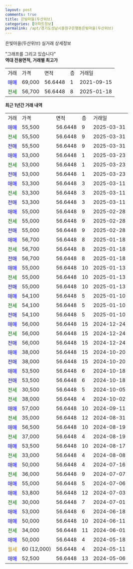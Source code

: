 ```yaml
---
layout: post
comments: true
title: 은빛마을(두산위브)
categories: [아파트정보]
permalink: /apt/경기도성남시중원구은행동은빛마을(두산위브)
---
```


은빛마을(두산위브) 실거래 상세정보

<script type="text/javascript">
  google.charts.load('current', {'packages':['line', 'corechart']});
  google.charts.setOnLoadCallback(drawChart);

  function drawChart() {
    var data = new google.visualization.DataTable();
    data.addColumn('date', '거래일');
    data.addColumn('number', "매매");
    data.addColumn('number', "전세");
    data.addColumn('number', "전매");

    data.addRows([[new Date(Date.parse("2025-03-31")), 55500, null, null], [new Date(Date.parse("2025-03-31")), null, 55500, null], [new Date(Date.parse("2025-03-31")), null, null, 55500], [new Date(Date.parse("2025-03-23")), 53000, null, null], [new Date(Date.parse("2025-03-23")), null, 53000, null], [new Date(Date.parse("2025-03-23")), null, null, 53000], [new Date(Date.parse("2025-03-11")), 53300, null, null], [new Date(Date.parse("2025-03-11")), null, 53300, null], [new Date(Date.parse("2025-03-11")), null, null, 53300], [new Date(Date.parse("2025-02-28")), 55000, null, null], [new Date(Date.parse("2025-02-28")), null, 55000, null], [new Date(Date.parse("2025-02-28")), null, null, 55000], [new Date(Date.parse("2025-01-18")), 56700, null, null], [new Date(Date.parse("2025-01-18")), null, 56700, null], [new Date(Date.parse("2025-01-18")), null, null, 56700], [new Date(Date.parse("2025-01-13")), 55000, null, null], [new Date(Date.parse("2025-01-13")), null, 55000, null], [new Date(Date.parse("2025-01-13")), null, null, 55000], [new Date(Date.parse("2025-01-10")), 54100, null, null], [new Date(Date.parse("2025-01-10")), null, 54100, null], [new Date(Date.parse("2025-01-10")), null, null, 54100], [new Date(Date.parse("2024-12-24")), 56000, null, null], [new Date(Date.parse("2024-12-24")), null, 56000, null], [new Date(Date.parse("2024-12-24")), null, null, 56000], [new Date(Date.parse("2024-10-20")), 38000, null, null], [new Date(Date.parse("2024-10-20")), null, null, 38000], [new Date(Date.parse("2024-10-18")), 53500, null, null], [new Date(Date.parse("2024-10-18")), null, null, 53500], [new Date(Date.parse("2024-10-05")), null, 30500, null], [new Date(Date.parse("2024-10-02")), null, 38000, null], [new Date(Date.parse("2024-09-11")), 57000, null, null], [new Date(Date.parse("2024-08-31")), null, 35000, null], [new Date(Date.parse("2024-08-19")), 56500, null, null], [new Date(Date.parse("2024-08-19")), null, 37000, null], [new Date(Date.parse("2024-08-17")), 53500, null, null], [new Date(Date.parse("2024-08-08")), null, 33000, null], [new Date(Date.parse("2024-07-16")), 50000, null, null], [new Date(Date.parse("2024-07-07")), null, 36000, null], [new Date(Date.parse("2024-07-06")), 55000, null, null], [new Date(Date.parse("2024-07-03")), 53800, null, null], [new Date(Date.parse("2024-07-01")), null, 30000, null], [new Date(Date.parse("2024-06-18")), 53000, null, null], [new Date(Date.parse("2024-06-11")), 50000, null, null], [new Date(Date.parse("2024-06-01")), null, 34000, null], [new Date(Date.parse("2024-05-18")), 50000, null, null], [new Date(Date.parse("2024-05-11")), null, null, null], [new Date(Date.parse("2024-05-06")), 52500, null, null]]);

    var options = {
      hAxis: {
        format: 'yyyy/MM/dd'
      },    
      lineWidth: 0,
      pointsVisible: true,    
      title: '최근 1년간 유형별 실거래가 분포',
      legend: { position: 'bottom' }
    };

    var formatter = new google.visualization.NumberFormat({pattern:'###,###'} );
    formatter.format(data, 1);
    formatter.format(data, 2);
    
    setTimeout(function() {
        var chart = new google.visualization.LineChart(document.getElementById('columnchart_material'));
        chart.draw(data, (options));
        document.getElementById('loading').style.display = 'none';
    }, 200);
  }
</script>


<div id="loading" style="z-index:20; display: block; margin-left: 0px">"그래프를 그리고 있습니다"</div>
<div id="columnchart_material" style="width: 95%; margin-left: 0px; display: block"></div>
<!-- contents start -->
<b>역대 전용면적, 거래별 최고가</b>
<table class="sortable">
    <tr>
      <td>거래</td>
      <td>가격</td>
      <td>면적</td>
      <td>층</td>
      <td>거래일</td>
    </tr>
        <tr>
          <td><a style="color: blue">매매</a></td>
          <td>69,000</td>
          <td>56.6448</td>
          <td>1</td>
          <td>2021-09-15</td>
        </tr>        
        <tr>
              <td><a style="color: darkgreen">전세</a></td>
              <td>56,700</td>
              <td>56.6448</td>
              <td>8</td>
              <td>2025-01-18</td>
            </tr>        
    
</table>

<b>최근 1년간 거래 내역</b>

<table class="sortable">
    <tr>
      <td>거래</td>
      <td>가격</td>
      <td>면적</td>
      <td>층</td>
      <td>거래일</td>
    </tr>
    <tr>
      <td><a style="color: blue">매매</a></td>
      <td>55,500</td>
      <td>56.6448</td>
      <td>9</td>
      <td>2025-03-31</td>
    </tr>          <tr>
      <td><a style="color: darkgreen">전세</a></td>
      <td>55,500</td>
      <td>56.6448</td>
      <td>9</td>
      <td>2025-03-31</td>
    </tr>          <tr>
      <td><a style="color: darkblue">전매</a></td>
      <td>55,500</td>
      <td>56.6448</td>
      <td>9</td>
      <td>2025-03-31</td>
    </tr>          <tr>
      <td><a style="color: blue">매매</a></td>
      <td>53,000</td>
      <td>56.6448</td>
      <td>1</td>
      <td>2025-03-23</td>
    </tr>          <tr>
      <td><a style="color: darkgreen">전세</a></td>
      <td>53,000</td>
      <td>56.6448</td>
      <td>1</td>
      <td>2025-03-23</td>
    </tr>          <tr>
      <td><a style="color: darkblue">전매</a></td>
      <td>53,000</td>
      <td>56.6448</td>
      <td>1</td>
      <td>2025-03-23</td>
    </tr>          <tr>
      <td><a style="color: blue">매매</a></td>
      <td>53,300</td>
      <td>56.6448</td>
      <td>3</td>
      <td>2025-03-11</td>
    </tr>          <tr>
      <td><a style="color: darkgreen">전세</a></td>
      <td>53,300</td>
      <td>56.6448</td>
      <td>3</td>
      <td>2025-03-11</td>
    </tr>          <tr>
      <td><a style="color: darkblue">전매</a></td>
      <td>53,300</td>
      <td>56.6448</td>
      <td>3</td>
      <td>2025-03-11</td>
    </tr>          <tr>
      <td><a style="color: blue">매매</a></td>
      <td>55,000</td>
      <td>56.6448</td>
      <td>9</td>
      <td>2025-02-28</td>
    </tr>          <tr>
      <td><a style="color: darkgreen">전세</a></td>
      <td>55,000</td>
      <td>56.6448</td>
      <td>9</td>
      <td>2025-02-28</td>
    </tr>          <tr>
      <td><a style="color: darkblue">전매</a></td>
      <td>55,000</td>
      <td>56.6448</td>
      <td>9</td>
      <td>2025-02-28</td>
    </tr>          <tr>
      <td><a style="color: blue">매매</a></td>
      <td>56,700</td>
      <td>56.6448</td>
      <td>8</td>
      <td>2025-01-18</td>
    </tr>          <tr>
      <td><a style="color: darkgreen">전세</a></td>
      <td>56,700</td>
      <td>56.6448</td>
      <td>8</td>
      <td>2025-01-18</td>
    </tr>          <tr>
      <td><a style="color: darkblue">전매</a></td>
      <td>56,700</td>
      <td>56.6448</td>
      <td>8</td>
      <td>2025-01-18</td>
    </tr>          <tr>
      <td><a style="color: blue">매매</a></td>
      <td>55,000</td>
      <td>56.6448</td>
      <td>10</td>
      <td>2025-01-13</td>
    </tr>          <tr>
      <td><a style="color: darkgreen">전세</a></td>
      <td>55,000</td>
      <td>56.6448</td>
      <td>10</td>
      <td>2025-01-13</td>
    </tr>          <tr>
      <td><a style="color: darkblue">전매</a></td>
      <td>55,000</td>
      <td>56.6448</td>
      <td>10</td>
      <td>2025-01-13</td>
    </tr>          <tr>
      <td><a style="color: blue">매매</a></td>
      <td>54,100</td>
      <td>56.6448</td>
      <td>5</td>
      <td>2025-01-10</td>
    </tr>          <tr>
      <td><a style="color: darkgreen">전세</a></td>
      <td>54,100</td>
      <td>56.6448</td>
      <td>5</td>
      <td>2025-01-10</td>
    </tr>          <tr>
      <td><a style="color: darkblue">전매</a></td>
      <td>54,100</td>
      <td>56.6448</td>
      <td>5</td>
      <td>2025-01-10</td>
    </tr>          <tr>
      <td><a style="color: blue">매매</a></td>
      <td>56,000</td>
      <td>56.6448</td>
      <td>15</td>
      <td>2024-12-24</td>
    </tr>          <tr>
      <td><a style="color: darkgreen">전세</a></td>
      <td>56,000</td>
      <td>56.6448</td>
      <td>15</td>
      <td>2024-12-24</td>
    </tr>          <tr>
      <td><a style="color: darkblue">전매</a></td>
      <td>56,000</td>
      <td>56.6448</td>
      <td>15</td>
      <td>2024-12-24</td>
    </tr>          <tr>
      <td><a style="color: blue">매매</a></td>
      <td>38,000</td>
      <td>56.6448</td>
      <td>15</td>
      <td>2024-10-20</td>
    </tr>          <tr>
      <td><a style="color: darkblue">전매</a></td>
      <td>38,000</td>
      <td>56.6448</td>
      <td>15</td>
      <td>2024-10-20</td>
    </tr>          <tr>
      <td><a style="color: blue">매매</a></td>
      <td>53,500</td>
      <td>56.6448</td>
      <td>6</td>
      <td>2024-10-18</td>
    </tr>          <tr>
      <td><a style="color: darkblue">전매</a></td>
      <td>53,500</td>
      <td>56.6448</td>
      <td>6</td>
      <td>2024-10-18</td>
    </tr>          <tr>
      <td><a style="color: darkgreen">전세</a></td>
      <td>30,500</td>
      <td>56.6448</td>
      <td>5</td>
      <td>2024-10-05</td>
    </tr>          <tr>
      <td><a style="color: darkgreen">전세</a></td>
      <td>38,000</td>
      <td>56.6448</td>
      <td>4</td>
      <td>2024-10-02</td>
    </tr>          <tr>
      <td><a style="color: blue">매매</a></td>
      <td>57,000</td>
      <td>56.6448</td>
      <td>10</td>
      <td>2024-09-11</td>
    </tr>          <tr>
      <td><a style="color: darkgreen">전세</a></td>
      <td>35,000</td>
      <td>56.6448</td>
      <td>12</td>
      <td>2024-08-31</td>
    </tr>          <tr>
      <td><a style="color: blue">매매</a></td>
      <td>56,500</td>
      <td>56.6448</td>
      <td>10</td>
      <td>2024-08-19</td>
    </tr>          <tr>
      <td><a style="color: darkgreen">전세</a></td>
      <td>37,000</td>
      <td>56.6448</td>
      <td>4</td>
      <td>2024-08-19</td>
    </tr>          <tr>
      <td><a style="color: blue">매매</a></td>
      <td>53,500</td>
      <td>56.6448</td>
      <td>10</td>
      <td>2024-08-17</td>
    </tr>          <tr>
      <td><a style="color: darkgreen">전세</a></td>
      <td>33,000</td>
      <td>56.6448</td>
      <td>4</td>
      <td>2024-08-08</td>
    </tr>          <tr>
      <td><a style="color: blue">매매</a></td>
      <td>50,000</td>
      <td>56.6448</td>
      <td>4</td>
      <td>2024-07-16</td>
    </tr>          <tr>
      <td><a style="color: darkgreen">전세</a></td>
      <td>36,000</td>
      <td>56.6448</td>
      <td>9</td>
      <td>2024-07-07</td>
    </tr>          <tr>
      <td><a style="color: blue">매매</a></td>
      <td>55,000</td>
      <td>56.6448</td>
      <td>5</td>
      <td>2024-07-06</td>
    </tr>          <tr>
      <td><a style="color: blue">매매</a></td>
      <td>53,800</td>
      <td>56.6448</td>
      <td>12</td>
      <td>2024-07-03</td>
    </tr>          <tr>
      <td><a style="color: darkgreen">전세</a></td>
      <td>30,000</td>
      <td>56.6448</td>
      <td>7</td>
      <td>2024-07-01</td>
    </tr>          <tr>
      <td><a style="color: blue">매매</a></td>
      <td>53,000</td>
      <td>56.6448</td>
      <td>6</td>
      <td>2024-06-18</td>
    </tr>          <tr>
      <td><a style="color: blue">매매</a></td>
      <td>50,000</td>
      <td>56.6448</td>
      <td>10</td>
      <td>2024-06-11</td>
    </tr>          <tr>
      <td><a style="color: darkgreen">전세</a></td>
      <td>34,000</td>
      <td>56.6448</td>
      <td>11</td>
      <td>2024-06-01</td>
    </tr>          <tr>
      <td><a style="color: blue">매매</a></td>
      <td>50,000</td>
      <td>56.6448</td>
      <td>4</td>
      <td>2024-05-18</td>
    </tr>          <tr>
      <td><a style="color: darkgoldenrod">월세</a></td>
      <td>60 (12,000)</td>
      <td>56.6448</td>
      <td>4</td>
      <td>2024-05-11</td>
    </tr>          <tr>
      <td><a style="color: blue">매매</a></td>
      <td>52,500</td>
      <td>56.6448</td>
      <td>13</td>
      <td>2024-05-06</td>
    </tr>      </table>
<!-- contents end -->    

